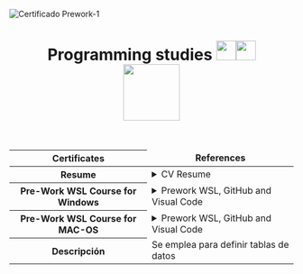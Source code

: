 ![Certificado Prework-1](https://user-images.githubusercontent.com/66846214/119885492-873c2f00-bef7-11eb-80e8-59ea18922df6.jpg)



<H1 align="Center">  Programming studies <img src="https://media.giphy.com/media/26n7b7PjSOZJwVCmY/giphy.gif" width="35px"><img src="https://media.giphy.com/media/fo2dhRTmaULbStoFkX/giphy.gif" width="35px">   <br><img src="https://media.giphy.com/media/KNP5EQE5n2nczSFYpD/giphy.gif" width="100px"> </H1> 



   <br>
<div class="table" id="Tabla_indice_estudios" >
    <table align="center" class="property" summary="All Stadys">
    <thead>
       
   <tr>
       <th scope="row">Certificates</th>
       <td align="center"><strong class="title">References</strong></td>
   </tr>
   </thead>
   <tbody>
   <tr>

<th scope="row">Resume</th>
   <td>
      <details>
        <summary>CV Resume</summary>
        <p align="center" id="Hoja_Vida">
        <img width="800"  src="https://user-images.githubusercontent.com/66846214/119734712-f99e0800-be40-11eb-997f-8c67a5f7ba88.jpg"> <br>
      </p>
      </details>
   </td>
</tr>
<tr>

<th scope="row">Pre-Work WSL Course for Windows</th>
   <td>
       <details>
        <summary>Prework WSL, GitHub and Visual Code</summary>
        <p align="center" id="PreWork_1">
        <img width="800"  src="https://user-images.githubusercontent.com/66846214/119885125-0715c980-bef7-11eb-8398-f9da592a16df.jpg"> <br>
      </p>
      </details>
   </td>
   </tr>
      
  <tr>
      <th scope="row">Pre-Work WSL Course for MAC-OS</th>
      <td>
         <details>
        <summary>Prework WSL, GitHub and Visual Code</summary>
        <p align="center" id="PreWork_1">
        <img width="800"  src="
https://user-images.githubusercontent.com/66846214/119885492-873c2f00-bef7-11eb-80e8-59ea18922df6.jpg"> <br>
      </p>
      </details>
     </td>
      </tr>
   <tr>
<th scope="row">Descripción</th>
<td>Se emplea para definir tablas de datos</td>
</tr>
</tbody>
</table>
</div>



